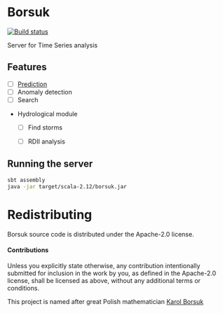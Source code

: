 # Borsuk

[![Build status](https://travis-ci.org/carldata/borsuk.svg?branch=master)](https://travis-ci.org/carldata/borsuk)

Server for Time Series analysis

## Features

  * [ ] [Prediction](https://github.com/carldata/borsuk/wiki/Prediction-module)
  * [ ] Anomaly detection
  * [ ] Search
  * Hydrological module
    * [ ] Find storms
    * [ ] RDII analysis


## Running the server
 
 ```bash
sbt assembly
java -jar target/scala-2.12/borsuk.jar 
 ```

 
# Redistributing

Borsuk source code is distributed under the Apache-2.0 license.

#### Contributions

Unless you explicitly state otherwise, any contribution intentionally submitted
for inclusion in the work by you, as defined in the Apache-2.0 license, shall be
licensed as above, without any additional terms or conditions.

This project is named after great Polish mathematician [Karol Borsuk](https://en.wikipedia.org/wiki/Karol_Borsuk)
